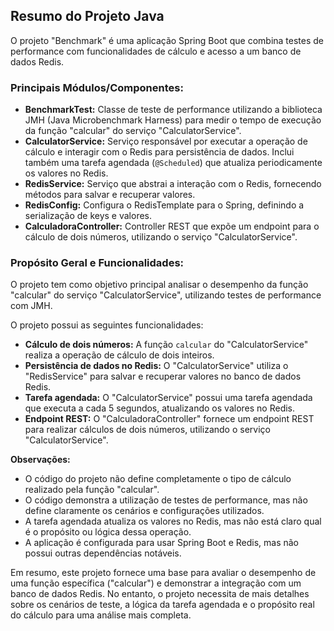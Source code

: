 ## Resumo do Projeto Java

O projeto "Benchmark" é uma aplicação Spring Boot que combina testes de performance com funcionalidades de cálculo e acesso a um banco de dados Redis.

### Principais Módulos/Componentes:

* **BenchmarkTest:**  Classe de teste de performance utilizando a biblioteca JMH (Java Microbenchmark Harness) para medir o tempo de execução da função "calcular" do serviço "CalculatorService".
* **CalculatorService:** Serviço responsável por executar a operação de cálculo e interagir com o Redis para persistência de dados. Inclui também uma tarefa agendada (`@Scheduled`) que atualiza periodicamente os valores no Redis.
* **RedisService:** Serviço que abstrai a interação com o Redis, fornecendo métodos para salvar e recuperar valores.
* **RedisConfig:** Configura o RedisTemplate para o Spring, definindo a serialização de keys e valores.
* **CalculadoraController:** Controller REST que expõe um endpoint para o cálculo de dois números, utilizando o serviço "CalculatorService".

### Propósito Geral e Funcionalidades:

O projeto tem como objetivo principal analisar o desempenho da função "calcular" do serviço "CalculatorService", utilizando testes de performance com JMH. 

O projeto possui as seguintes funcionalidades:

* **Cálculo de dois números:** A função `calcular` do "CalculatorService" realiza a operação de cálculo de dois inteiros. 
* **Persistência de dados no Redis:** O "CalculatorService" utiliza o "RedisService" para salvar e recuperar valores no banco de dados Redis.
* **Tarefa agendada:** O "CalculatorService" possui uma tarefa agendada que executa a cada 5 segundos, atualizando os valores no Redis.
* **Endpoint REST:** O "CalculadoraController" fornece um endpoint REST para realizar cálculos de dois números, utilizando o serviço "CalculatorService".

**Observações:**

* O código do projeto não define completamente o tipo de cálculo realizado pela função "calcular".
* O código demonstra a utilização de testes de performance, mas não define claramente os cenários e configurações utilizados.
* A tarefa agendada atualiza os valores no Redis, mas não está claro qual é o propósito ou lógica dessa operação.
* A aplicação é configurada para usar Spring Boot e Redis, mas não possui outras dependências notáveis.

Em resumo, este projeto fornece uma base para avaliar o desempenho de uma função específica ("calcular") e demonstrar a integração com um banco de dados Redis. No entanto, o projeto necessita de mais detalhes sobre os cenários de teste, a lógica da tarefa agendada e o propósito real do cálculo para uma análise mais completa.